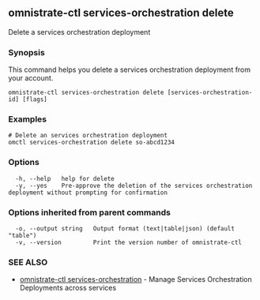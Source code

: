 ## omnistrate-ctl services-orchestration delete

Delete a services orchestration deployment

### Synopsis

This command helps you delete a services orchestration deployment from your account.

```
omnistrate-ctl services-orchestration delete [services-orchestration-id] [flags]
```

### Examples

```
# Delete an services orchestration deployment
omctl services-orchestration delete so-abcd1234
```

### Options

```
  -h, --help   help for delete
  -y, --yes    Pre-approve the deletion of the services orchestration deployment without prompting for confirmation
```

### Options inherited from parent commands

```
  -o, --output string   Output format (text|table|json) (default "table")
  -v, --version         Print the version number of omnistrate-ctl
```

### SEE ALSO

- [omnistrate-ctl services-orchestration](omnistrate-ctl_services-orchestration.md) - Manage Services Orchestration Deployments across services
